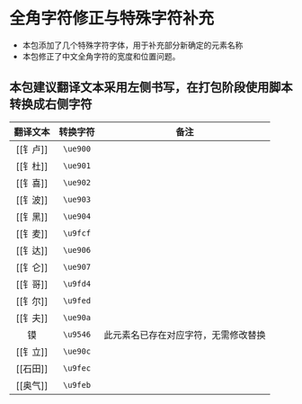 # 全角字符修正与特殊字符补充

- 本包添加了几个特殊字符字体，用于补充部分新确定的元素名称
- 本包修正了中文全角字符的宽度和位置问题。

## 本包建议翻译文本采用左侧书写，在打包阶段使用脚本转换成右侧字符

| 翻译文本 | 转换字符 |                 备注                 |
| :------: | :------: | :----------------------------------: |
| [[钅卢]] | `\ue900` |                                      |
| [[钅杜]] | `\ue901` |                                      |
| [[钅喜]] | `\ue902` |                                      |
| [[钅波]] | `\ue903` |                                      |
| [[钅黑]] | `\ue904` |                                      |
| [[钅麦]] | `\u9fcf` |                                      |
| [[钅达]] | `\ue906` |                                      |
| [[钅仑]] | `\ue907` |                                      |
| [[钅哥]] | `\u9fd4` |                                      |
| [[钅尔]] | `\u9fed` |                                      |
| [[钅夫]] | `\ue90a` |                                      |
|    镆    | `\u9546` | 此元素名已存在对应字符，无需修改替换 |
| [[钅立]] | `\ue90c` |                                      |
| [[石田]] | `\u9fec` |                                      |
| [[奥气]] | `\u9feb` |                                      |